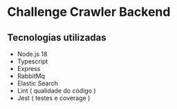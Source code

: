 

# Challenge Crawler Backend

## Tecnologias utilizadas

- Node.js 18
- Typescript
- Express
- RabbitMq
- Elastic Search
- Lint ( qualidade do código )
- Jest ( testes e coverage )